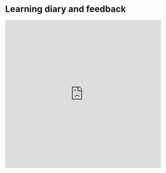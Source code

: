 # Learning diary and feedback

<iframe width="640px" height= "480px" src= "https://forms.office.com/Pages/ResponsePage.aspx?id=8Kqebvc_6U2M1B_71FlRua4cqQOTc5JHr-aPQoYM7B9UNzNWRlFNWFpWSDhYOEdBOUJIWk1JNjA0Ny4u&embed=true" frameborder= "0" marginwidth= "0" marginheight= "0" style= "border: none; max-width:100%; max-height:100vh" allowfullscreen webkitallowfullscreen mozallowfullscreen msallowfullscreen> </iframe>
